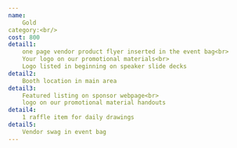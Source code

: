 ```yaml
---
name:
    Gold
category:<br/>
cost: 800
detail1: 
    one page vendor product flyer inserted in the event bag<br>
    Your logo on our promotional materials<br>
    Logo listed in beginning on speaker slide decks
detail2: 
    Booth location in main area
detail3: 
    Featured listing on sponsor webpage<br>
    logo on our promotional material handouts
detail4: 
    1 raffle item for daily drawings
detail5: 
    Vendor swag in event bag
---
```

